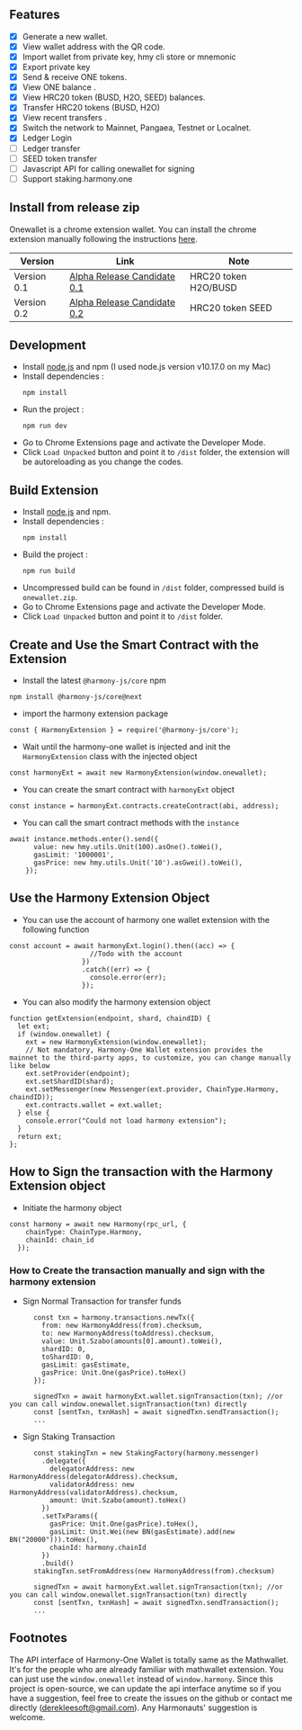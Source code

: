
## Features
- [x] Generate a new wallet.
- [x] View wallet address with the QR code.
- [x] Import wallet from private key, hmy cli store or mnemonic
- [x] Export private key  
- [x] Send & receive ONE tokens.
- [x] View ONE balance .
- [x] View HRC20 token (BUSD, H2O, SEED) balances.
- [x] Transfer HRC20 tokens (BUSD, H2O)
- [x] View recent transfers .
- [x] Switch the network to Mainnet, Pangaea, Testnet or Localnet.
- [x] Ledger Login
- [ ] Ledger transfer
- [ ] SEED token transfer
- [ ] Javascript API for calling onewallet for signing 
- [ ] Support staking.harmony.one 

## Install from release zip

Onewallet is a chrome extension wallet. You can install the chrome extension manually following the instructions [here](https://www.cnet.com/how-to/how-to-install-chrome-extensions-manually/). 

| Version        | Link | Note | 
| -------------- | ------------- | ------------- |
| Version 0.1 | [Alpha Release Candidate 0.1 ](https://github.com/harmony-one/onewallet/raw/master/release/onewallet_alpha0.1.zip)| HRC20 token H2O/BUSD | 
| Version 0.2 | [Alpha Release Candidate 0.2 ](https://github.com/harmony-one/onewallet/raw/master/release/onewallet_alpha0.2.zip)| HRC20 token SEED |

## Development 

* Install [node.js](https://nodejs.org/) and npm (I used node.js version v10.17.0 on my Mac)
* Install dependencies :
  ```
  npm install
  ```
* Run the project :
  ```
  npm run dev
  ```
* Go to Chrome Extensions page and activate the Developer Mode.
* Click `Load Unpacked` button and point it to `/dist` folder, the extension will be autoreloading as you change the codes.


 
## Build Extension

* Install [node.js](https://nodejs.org/) and npm. 
* Install dependencies :
  ```
  npm install
  ```
* Build the project :
  ```
  npm run build
  ```
* Uncompressed build can be found in `/dist` folder, compressed build is `onewallet.zip`.
* Go to Chrome Extensions page and activate the Developer Mode.
* Click `Load Unpacked` button and point it to `/dist` folder.

## Create and Use the Smart Contract with the Extension

* Install the latest `@harmony-js/core` npm
```
npm install @harmony-js/core@next
```
* import the harmony extension package
```
const { HarmonyExtension } = require('@harmony-js/core');
```
* Wait until the harmony-one wallet is injected and init the `HarmonyExtension` class with the injected object
```
const harmonyExt = await new HarmonyExtension(window.onewallet);
```
* You can create the smart contract with `harmonyExt` object
```
const instance = harmonyExt.contracts.createContract(abi, address);
```
* You can call the smart contract methods with the `instance`
```
await instance.methods.enter().send({
      value: new hmy.utils.Unit(100).asOne().toWei(),
      gasLimit: '1000001',
      gasPrice: new hmy.utils.Unit('10').asGwei().toWei(),
    });
```

## Use the Harmony Extension Object
* You can use the account of harmony one wallet extension with the following function
```
const account = await harmonyExt.login().then((acc) => {
                    //Todo with the account
                  })
                  .catch((err) => {
                    console.error(err);
                  });
```
* You can also modify the harmony extension object
```
function getExtension(endpoint, shard, chaindID) {
  let ext;
  if (window.onewallet) {
    ext = new HarmonyExtension(window.onewallet);
    // Not mandatory, Harmony-One Wallet extension provides the mainnet to the third-party apps, to customize, you can change manually like below
    ext.setProvider(endpoint);
    ext.setShardID(shard);
    ext.setMessenger(new Messenger(ext.provider, ChainType.Harmony, chaindID));
    ext.contracts.wallet = ext.wallet;
  } else {
    console.error("Could not load harmony extension");
  }
  return ext;
};
```
## How to Sign the transaction with the Harmony Extension object
* Initiate the harmony object
```
const harmony = await new Harmony(rpc_url, {
    chainType: ChainType.Harmony,
    chainId: chain_id
  });
```
### How to Create the transaction manually and sign with the harmony extension
* Sign Normal Transaction for transfer funds
```
      const txn = harmony.transactions.newTx({
        from: new HarmonyAddress(from).checksum,
        to: new HarmonyAddress(toAddress).checksum,
        value: Unit.Szabo(amounts[0].amount).toWei(),
        shardID: 0,
        toShardID: 0,
        gasLimit: gasEstimate,
        gasPrice: Unit.One(gasPrice).toHex()
      });

      signedTxn = await harmonyExt.wallet.signTransaction(txn); //or you can call window.onewallet.signTransaction(txn) directly
      const [sentTxn, txnHash] = await signedTxn.sendTransaction();
      ...
```
* Sign Staking Transaction
```
      const stakingTxn = new StakingFactory(harmony.messenger)
        .delegate({
          delegatorAddress: new HarmonyAddress(delegatorAddress).checksum,
          validatorAddress: new HarmonyAddress(validatorAddress).checksum,
          amount: Unit.Szabo(amount).toHex()
        })
        .setTxParams({
          gasPrice: Unit.One(gasPrice).toHex(),
          gasLimit: Unit.Wei(new BN(gasEstimate).add(new BN("20000"))).toHex(),
          chainId: harmony.chainId
        })
        .build()
      stakingTxn.setFromAddress(new HarmonyAddress(from).checksum)

      signedTxn = await harmonyExt.wallet.signTransaction(txn); //or you can call window.onewallet.signTransaction(txn) directly
      const [sentTxn, txnHash] = await signedTxn.sendTransaction();
      ...
```

## Footnotes
The API interface of Harmony-One Wallet is totally same as the Mathwallet. It's for the people who are already familiar with mathwallet extension. You can just use the `window.onewallet` instead of `window.harmony`. Since this project is open-source, we can update the api interface anytime so if you have a suggestion, feel free to create the issues on the github or contact me directly (derekleesoft@gmail.com). Any Harmonauts' suggestion is welcome.
